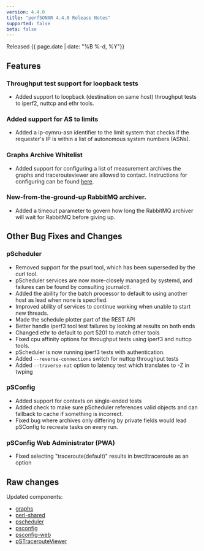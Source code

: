 ```yaml
---
version: 4.4.0
title: "perfSONAR 4.4.0 Release Notes"
supported: false
beta: false
---
```


Released {{ page.date | date: "%B %-d, %Y"}}

Features
--------
### Throughput test support for loopback tests

- Added support to loopback (destination on same host) throughput tests to iperf2, nuttcp and ethr tools.

### Added support for AS to limits

- Added a ip-cymru-asn identifier to the limit system that checks if the requester's IP is within a list of autonomous system numbers (ASNs).

### Graphs Archive Whitelist

- Added support for configuring a list of measurement archives the graphs and tracerouteviewer are allowed to contact. Instructions for configuring can be found [here](http://docs.perfsonar.net/release_candidates/4.4.0/manage_security.html#managing-archive-whitelist-for-graphs).

### New-from-the-ground-up RabbitMQ archiver.

- Added a timeout parameter to govern how long the RabbitMQ archiver will wait for RabbitMQ before giving up.

Other Bug Fixes and Changes
----------------------------

### pScheduler
- Removed support for the psurl tool, which has been superseded by the curl tool.
- pScheduler services are now more-closely managed by systemd, and failures can be found by consulting journalctl.
- Added the ability for the batch processor to default to using another host as lead when none is specified.
- Improved ability of services to continue working when unable to start new threads.
- Made the schedule plotter part of the REST API
- Better handle iperf3 tool test failures by looking at results on both ends
- Changed ethr to default to port 5201 to match other tools
- Fixed cpu affinity options for throughput tests using iperf3 and nuttcp tools.
- pScheduler is now running iperf3 tests with authentication.
- Added `--reverse-connections` switch for nuttcp throughput tests
- Added `--traverse-nat` option to latency test which translates to -Z in twping

### pSConfig
- Added support for contexts on single-ended tests
- Added check to make sure pScheduler references valid objects and can fallback to cache if something is incorrect.
- Fixed bug where archives only differing by private fields would lead pSConfig to recreate tasks on every run.

### pSConfig Web Administrator (PWA)
 - Fixed selecting "traceroute(default)" results in bwctltraceroute as an option


Raw changes
-----------

Updated components:

-   [graphs](https://github.com/perfsonar/graphs/compare/v4.3.4...v4.4.0)
-   [perl-shared](https://github.com/perfsonar/perl-shared/compare/v4.3.4...v4.4.0)
-   [pscheduler](https://github.com/perfsonar/pscheduler/compare/v4.3.4...v4.4.0)
-   [psconfig](https://github.com/perfsonar/psconfig/compare/v4.3.4...v4.4.0)
-   [psconfig-web](https://github.com/perfsonar/psconfig-web/compare/v4.3.4...v4.4.0)
-   [pSTracerouteViewer](https://github.com/perfsonar/pSTracerouteViewer/compare/v4.3.4...v4.4.0)
